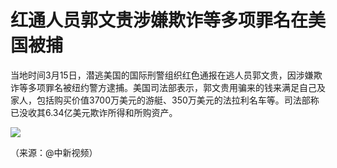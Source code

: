 # 红通人员郭文贵涉嫌欺诈等多项罪名在美国被捕

当地时间3月15日，潜逃美国的国际刑警组织红色通报在逃人员郭文贵，因涉嫌欺诈等多项罪名被纽约警方逮捕。美国司法部表示，郭文贵用骗来的钱来满足自己及家人，包括购买价值3700万美元的游艇、350万美元的法拉利名车等。司法部称已没收其6.34亿美元欺诈所得和所购资产。

![](https://inews.gtimg.com/news_bt/OdqUz9Zo5js6oY5FdxRv2wDMBvdhG312lL0I5W6e-zyVcAA/1000)

（来源：@中新视频）

